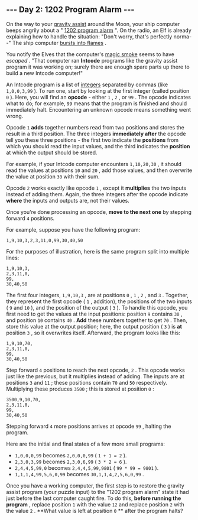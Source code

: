 ## --- Day 2: 1202 Program Alarm ---

On the way to your [gravity assist](https://en.wikipedia.org/wiki/Gravity_assist) around the Moon, your ship computer beeps angrily about a " [1202 program alarm](https://www.hq.nasa.gov/alsj/a11/a11.landing.html#1023832) ". On the radio, an Elf is already explaining how to handle the situation: "Don't worry, that's perfectly norma--" The ship computer [bursts into flames](https://en.wikipedia.org/wiki/Halt_and_Catch_Fire) .

You notify the Elves that the computer's [magic smoke](https://en.wikipedia.org/wiki/Magic_smoke) seems to have *escaped* . "That computer ran **Intcode** programs like the gravity assist program it was working on; surely there are enough spare parts up there to build a new Intcode computer!"

An Intcode program is a list of [integers](https://en.wikipedia.org/wiki/Integer) separated by commas (like `1,0,0,3,99` ).  To run one, start by looking at the first integer (called position `0` ). Here, you will find an **opcode** - either `1` , `2` , or `99` . The opcode indicates what to do; for example, `99` means that the program is finished and should immediately halt. Encountering an unknown opcode means something went wrong.

Opcode `1`  **adds** together numbers read from two positions and stores the result in a third position. The three integers **immediately after** the opcode tell you these three positions - the first two indicate the **positions** from which you should read the input values, and the third indicates the **position** at which the output should be stored.

For example, if your Intcode computer encounters `1,10,20,30` , it should read the values at positions `10` and `20` , add those values, and then overwrite the value at position `30` with their sum.

Opcode `2` works exactly like opcode `1` , except it **multiplies** the two inputs instead of adding them. Again, the three integers after the opcode indicate **where** the inputs and outputs are, not their values.

Once you're done processing an opcode, **move to the next one** by stepping forward `4` positions.

For example, suppose you have the following program:
```
1,9,10,3,2,3,11,0,99,30,40,50
```

For the purposes of illustration, here is the same program split into multiple lines:
```
1,9,10,3,
2,3,11,0,
99,
30,40,50
```

The first four integers, `1,9,10,3` , are at positions `0` , `1` , `2` , and `3` . Together, they represent the first opcode ( `1` , addition), the positions of the two inputs ( `9` and `10` ), and the position of the output ( `3` ).  To handle this opcode, you first need to get the values at the input positions: position `9` contains `30` , and position `10` contains `40` . **Add** these numbers together to get `70` .  Then, store this value at the output position; here, the output position ( `3` ) is **at** position `3` , so it overwrites itself.  Afterward, the program looks like this:
```
1,9,10,70,
2,3,11,0,
99,
30,40,50
```

Step forward `4` positions to reach the next opcode, `2` . This opcode works just like the previous, but it multiplies instead of adding.  The inputs are at positions `3` and `11` ; these positions contain `70` and `50` respectively. Multiplying these produces `3500` ; this is stored at position `0` :
```
3500,9,10,70,
2,3,11,0,
99,
30,40,50
```

Stepping forward `4` more positions arrives at opcode `99` , halting the program.

Here are the initial and final states of a few more small programs:

-  `1,0,0,0,99` becomes `2,0,0,0,99` ( `1 + 1 = 2` ).
-  `2,3,0,3,99` becomes `2,3,0,6,99` ( `3 * 2 = 6` ).
-  `2,4,4,5,99,0` becomes `2,4,4,5,99,9801` ( `99 * 99 = 9801` ).
-  `1,1,1,4,99,5,6,0,99` becomes `30,1,1,4,2,5,6,0,99` .


Once you have a working computer, the first step is to restore the gravity assist program (your puzzle input) to the "1202 program alarm" state it had just before the last computer caught fire. To do this, **before running the program** , replace position `1` with the value `12` and replace position `2` with the value `2` . **What value is left at position `0` ** after the program halts?
